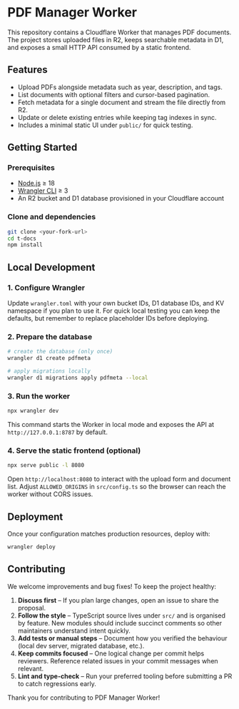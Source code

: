 # PDF Manager Worker

This repository contains a Cloudflare Worker that manages PDF documents. The project stores uploaded files in R2, keeps searchable metadata in D1, and exposes a small HTTP API consumed by a static frontend.

## Features
- Upload PDFs alongside metadata such as year, description, and tags.
- List documents with optional filters and cursor-based pagination.
- Fetch metadata for a single document and stream the file directly from R2.
- Update or delete existing entries while keeping tag indexes in sync.
- Includes a minimal static UI under `public/` for quick testing.

## Getting Started

### Prerequisites
- [Node.js](https://nodejs.org/) ≥ 18
- [Wrangler CLI](https://developers.cloudflare.com/workers/wrangler/) ≥ 3
- An R2 bucket and D1 database provisioned in your Cloudflare account

### Clone and dependencies
```bash
git clone <your-fork-url>
cd t-docs
npm install
```

## Local Development

### 1. Configure Wrangler
Update `wrangler.toml` with your own bucket IDs, D1 database IDs, and KV namespace if you plan to use it. For quick local testing you can keep the defaults, but remember to replace placeholder IDs before deploying.

### 2. Prepare the database
```bash
# create the database (only once)
wrangler d1 create pdfmeta

# apply migrations locally
wrangler d1 migrations apply pdfmeta --local
```

### 3. Run the worker
```bash
npx wrangler dev
```
This command starts the Worker in local mode and exposes the API at `http://127.0.0.1:8787` by default.

### 4. Serve the static frontend (optional)
```bash
npx serve public -l 8080
```
Open `http://localhost:8080` to interact with the upload form and document list. Adjust `ALLOWED_ORIGINS` in `src/config.ts` so the browser can reach the worker without CORS issues.

## Deployment

Once your configuration matches production resources, deploy with:
```bash
wrangler deploy
```

## Contributing

We welcome improvements and bug fixes! To keep the project healthy:
1. **Discuss first** – If you plan large changes, open an issue to share the proposal.
2. **Follow the style** – TypeScript source lives under `src/` and is organised by feature. New modules should include succinct comments so other maintainers understand intent quickly.
3. **Add tests or manual steps** – Document how you verified the behaviour (local dev server, migrated database, etc.).
4. **Keep commits focused** – One logical change per commit helps reviewers. Reference related issues in your commit messages when relevant.
5. **Lint and type-check** – Run your preferred tooling before submitting a PR to catch regressions early.

Thank you for contributing to PDF Manager Worker!
